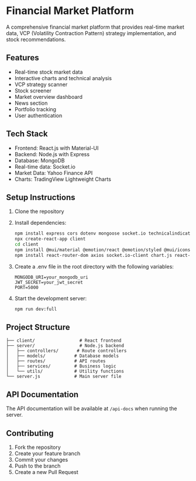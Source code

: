 # Financial Market Platform

A comprehensive financial market platform that provides real-time market data, VCP (Volatility Contraction Pattern) strategy implementation, and stock recommendations.

## Features

- Real-time stock market data
- Interactive charts and technical analysis
- VCP strategy scanner
- Stock screener
- Market overview dashboard
- News section
- Portfolio tracking
- User authentication

## Tech Stack

- Frontend: React.js with Material-UI
- Backend: Node.js with Express
- Database: MongoDB
- Real-time data: Socket.io
- Market Data: Yahoo Finance API
- Charts: TradingView Lightweight Charts

## Setup Instructions

1. Clone the repository
2. Install dependencies:
   ```bash
   npm install express cors dotenv mongoose socket.io technicalindicators yahoo-finance2 jsonwebtoken bcryptjs
   npx create-react-app client
   cd client
   npm install @mui/material @emotion/react @emotion/styled @mui/icons-material
   npm install react-router-dom axios socket.io-client chart.js react-chartjs-2 lightweight-charts
   ```

3. Create a .env file in the root directory with the following variables:
   ```
   MONGODB_URI=your_mongodb_uri
   JWT_SECRET=your_jwt_secret
   PORT=5000
   ```

4. Start the development server:
   ```bash
   npm run dev:full
   ```

## Project Structure

```
├── client/                 # React frontend
├── server/                 # Node.js backend
│   ├── controllers/       # Route controllers
│   ├── models/           # Database models
│   ├── routes/           # API routes
│   ├── services/         # Business logic
│   └── utils/            # Utility functions
└── server.js             # Main server file
```

## API Documentation

The API documentation will be available at `/api-docs` when running the server.

## Contributing

1. Fork the repository
2. Create your feature branch
3. Commit your changes
4. Push to the branch
5. Create a new Pull Request 